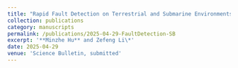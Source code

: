 ```yaml
---
title: "Rapid Fault Detection on Terrestrial and Submarine Environments with Fiber-Optic Sensing"
collection: publications
category: manuscripts
permalink: /publications/2025-04-29-FaultDetection-SB
excerpt: '**Minzhe Hu** and Zefeng Li\*'
date: 2025-04-29
venue: 'Science Bulletin, submitted'
---
```

